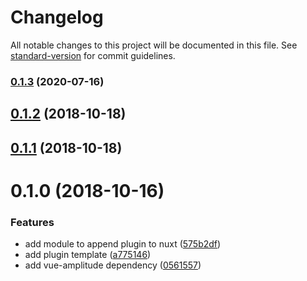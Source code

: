 # Changelog

All notable changes to this project will be documented in this file. See [standard-version](https://github.com/conventional-changelog/standard-version) for commit guidelines.

### [0.1.3](https://github.com/kgrigorian/amplitude-module/compare/v0.1.2...v0.1.3) (2020-07-16)

<a name="0.1.2"></a>

## [0.1.2](https://github.com/Calvin-Huang/amplitude-module/compare/v0.1.0...v0.1.2) (2018-10-18)

<a name="0.1.1"></a>

## [0.1.1](https://github.com/Calvin-Huang/amplitude-module/compare/v0.1.0...v0.1.1) (2018-10-18)

<a name="0.1.0"></a>

# 0.1.0 (2018-10-16)

### Features

- add module to append plugin to nuxt ([575b2df](https://github.com/Calvin-Huang/amplitude-module/commit/575b2df))
- add plugin template ([a775146](https://github.com/Calvin-Huang/amplitude-module/commit/a775146))
- add vue-amplitude dependency ([0561557](https://github.com/Calvin-Huang/amplitude-module/commit/0561557))
